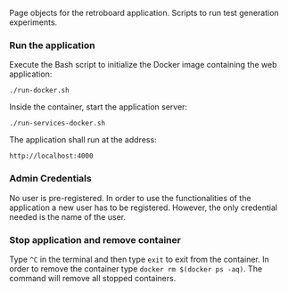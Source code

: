 Page objects for the retroboard application. Scripts to run test generation experiments.

### Run the application

Execute the Bash script to initialize the Docker image containing the web application:

`./run-docker.sh`

Inside the container, start the application server:

`./run-services-docker.sh`

The application shall run at the address:

`http://localhost:4000`

### Admin Credentials

No user is pre-registered. In order to use the functionalities of the application a new user has to be registered. However, the only credential needed is the name of the user.

### Stop application and remove container
Type `^C` in the terminal and then type `exit` to exit from the container. In order to remove the container type `docker rm $(docker ps -aq)`. The command will remove all stopped containers.
